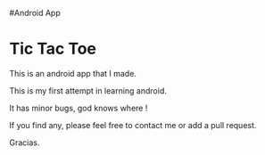 #Android App 

# Tic Tac Toe

This is an android app that I made.

This is my first attempt in learning android. 

It has minor bugs, god knows where !

If you find any, please feel free to contact me or add a pull request. 

Gracias.
